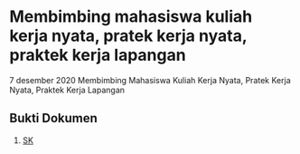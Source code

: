 # Membimbing mahasiswa kuliah kerja nyata, pratek kerja nyata, praktek kerja lapangan
7 desember 2020
Membimbing Mahasiswa Kuliah Kerja Nyata, Pratek Kerja Nyata, Praktek Kerja Lapangan


## Bukti Dokumen
1. [SK](i1.pdf)